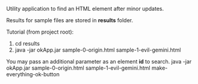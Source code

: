 Utility application to find an HTML element after minor updates.

Results for sample files are stored in **results** folder.

Tutorial (from project root):
1) cd results
2) java -jar okApp.jar sample-0-origin.html sample-1-evil-gemini.html

You may pass an additional parameter as an element **id** to search.
java -jar okApp.jar sample-0-origin.html sample-1-evil-gemini.html make-everything-ok-button